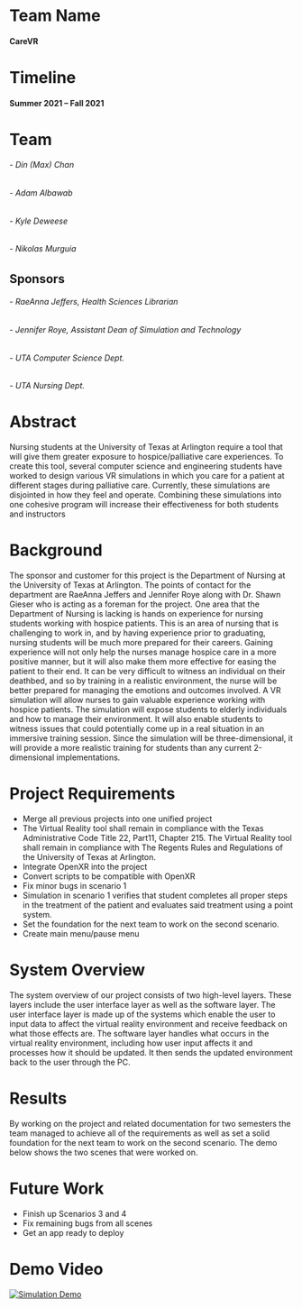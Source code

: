 # Team Name
#### CareVR

# Timeline
#### Summer 2021 – Fall 2021

# Team
###### - Din (Max) Chan
###### - Adam Albawab
###### - Kyle Deweese
###### - Nikolas Murguia

## Sponsors
###### - RaeAnna Jeffers, Health Sciences Librarian 
###### - Jennifer Roye, Assistant Dean of Simulation and Technology 
###### - UTA Computer Science Dept. 
###### - UTA Nursing Dept. 

# Abstract
Nursing students at the University of Texas at Arlington require a tool that will give them greater exposure to hospice/palliative care experiences. To create this tool, several computer science and engineering students have worked to design various VR simulations in which you care for a patient at different stages during palliative care. Currently, these simulations are disjointed in how they feel and operate. Combining these simulations into one cohesive program will increase their effectiveness for both students and instructors 

# Background
The sponsor and customer for this project is the Department of Nursing at the University of Texas at Arlington. The points of contact for the department are RaeAnna Jeffers and Jennifer Roye along with Dr. Shawn Gieser who is acting as a foreman for the project. One area that the Department of Nursing is lacking is hands on experience for nursing students working with hospice patients. This is an area of nursing that is challenging to work in, and by having experience prior to graduating, nursing students will be much more prepared for their careers. Gaining experience will not only help the nurses manage hospice care in a more positive manner, but it will also make them more effective for easing the patient to their end. It can be very difficult to witness an individual on their deathbed, and so by training in a realistic environment, the nurse will be better prepared for managing the emotions and outcomes involved. A VR simulation will allow nurses to gain valuable experience working with hospice patients. The simulation will expose students to elderly individuals and how to manage their environment. It will also enable students to witness issues that could potentially come up in a real situation in an immersive training session. Since the simulation will be three-dimensional, it will provide a more realistic training for students than any current 2-dimensional implementations. 

# Project Requirements
- Merge all previous projects into one unified project 
- The Virtual Reality tool shall remain in compliance with the Texas Administrative Code Title 22, Part11, Chapter 215. The Virtual Reality tool shall remain in compliance with The Regents Rules and Regulations of the University of Texas at Arlington. 
- Integrate OpenXR into the project 
- Convert scripts to be compatible with OpenXR 
- Fix minor bugs in scenario 1 
- Simulation in scenario 1 verifies that student completes all proper steps in the treatment of the patient and evaluates said treatment using a point system. 
- Set the foundation for the next team to work on the second scenario. 
- Create main menu/pause menu 
 
# System Overview
The system overview of our project consists of two high-level layers. These layers include the user interface layer as well as the software layer. The user interface layer is made up of the systems which enable the user to input data to affect the virtual reality environment and receive feedback on what those effects are. The software layer handles what occurs in the virtual reality environment, including how user input affects it and processes how it should be updated. It then sends the updated environment back to the user through the PC. 

# Results
By working on the project and related documentation for two semesters the team managed to achieve all of the requirements as well as set a solid foundation for the next team to work on the second scenario. The demo below shows the two scenes that were worked on.

# Future Work
- Finish up Scenarios 3 and 4
- Fix remaining bugs from all scenes
- Get an app ready to deploy

# Demo Video
[![Simulation Demo](https://img.youtube.com/vi/cJNyMeZkcU4/maxresdefault.jpg)](https://www.youtube.com/watch?v=cJNyMeZkcU4 "CareVr Simulation Demo")
